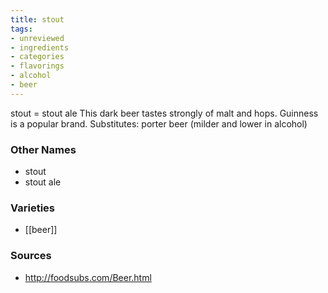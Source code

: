 ```yaml
---
title: stout
tags:
- unreviewed
- ingredients
- categories
- flavorings
- alcohol
- beer
---
```

stout = stout ale This dark beer tastes strongly of malt and hops. Guinness is a popular brand. Substitutes: porter beer (milder and lower in alcohol)

### Other Names

* stout
* stout ale

### Varieties

* [[beer]]

### Sources
* http://foodsubs.com/Beer.html
